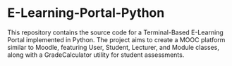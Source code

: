 # E-Learning-Portal-Python
This repository contains the source code for a Terminal-Based E-Learning Portal implemented in Python. The project aims to create a MOOC platform similar to Moodle, featuring User, Student, Lecturer, and Module classes, along with a GradeCalculator utility for student assessments.
